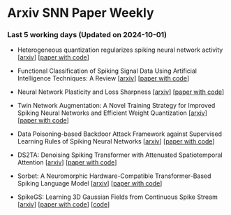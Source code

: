 # Arxiv SNN Paper Weekly


 ### **Last 5 working days (Updated on 2024-10-01)** 


- Heterogeneous quantization regularizes spiking neural network activity [[arxiv](https://arxiv.org/abs/2409.18396)] [[paper with code](https://paperswithcode.com/paper/heterogeneous-quantization-regularizes)]

- Functional Classification of Spiking Signal Data Using Artificial Intelligence Techniques: A Review [[arxiv](https://arxiv.org/abs/2409.17516)] [[paper with code](https://paperswithcode.com/paper/functional-classification-of-spiking-signal)]

- Neural Network Plasticity and Loss Sharpness [[arxiv](https://arxiv.org/abs/2409.17300)] [[paper with code](https://paperswithcode.com/paper/neural-network-plasticity-and-loss-sharpness)]

- Twin Network Augmentation: A Novel Training Strategy for Improved Spiking Neural Networks and Efficient Weight Quantization [[arxiv](https://arxiv.org/abs/2409.15849)] [[paper with code](https://paperswithcode.com/paper/twin-network-augmentation-a-novel-training)]

- Data Poisoning-based Backdoor Attack Framework against Supervised Learning Rules of Spiking Neural Networks [[arxiv](https://arxiv.org/abs/2409.15670)] [[paper with code](https://paperswithcode.com/paper/data-poisoning-based-backdoor-attack)]

- DS2TA: Denoising Spiking Transformer with Attenuated Spatiotemporal Attention [[arxiv](https://arxiv.org/abs/2409.15375)] [[paper with code](https://paperswithcode.com/paper/ds2ta-denoising-spiking-transformer-with)]

- Sorbet: A Neuromorphic Hardware-Compatible Transformer-Based Spiking Language Model [[arxiv](https://arxiv.org/abs/2409.15298)] [[paper with code](https://paperswithcode.com/paper/sorbet-a-neuromorphic-hardware-compatible)]

- SpikeGS: Learning 3D Gaussian Fields from Continuous Spike Stream [[arxiv](https://arxiv.org/abs/2409.15176)] [[paper with code](https://paperswithcode.com/paper/spikegs-learning-3d-gaussian-fields-from)] [[code](https://github.com/520jz/spikegs)]

